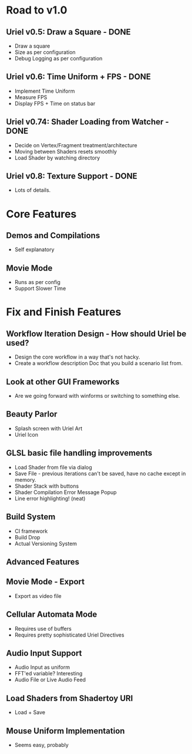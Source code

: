 # Road to v1.0

## Uriel v0.5: Draw a Square - DONE
* Draw a square
* Size as per configuration
* Debug Logging as per configuration

## Uriel v0.6: Time Uniform + FPS - DONE
* Implement Time Uniform 
* Measure FPS
* Display FPS + Time on status bar

## Uriel v0.74: Shader Loading from Watcher - DONE
* Decide on Vertex/Fragment treatment/architecture
* Moving between Shaders resets smoothly
* Load Shader by watching directory

## Uriel v0.8: Texture Support - DONE
* Lots of details.

# Core Features

## Demos and Compilations
* Self explanatory

## Movie Mode
* Runs as per config
* Support Slower Time

# Fix and Finish Features

## Workflow Iteration Design - How should Uriel be used?
* Design the core workflow in a way that's not hacky.
* Create a workflow description Doc that you build a scenario list from.

## Look at other GUI Frameworks
* Are we going forward with winforms or switching to something else.

## Beauty Parlor
* Splash screen with Uriel Art
* Uriel Icon

## GLSL basic file handling improvements 
* Load Shader from file via dialog
* Save File - previous iterations can't be saved, have no cache except in memory.
* Shader Stack with buttons
* Shader Compilation Error Message Popup 
* Line error highlighting! (neat) 

## Build System
* CI framework
* Build Drop
* Actual Versioning System

## Advanced Features

## Movie Mode - Export
* Export as video file

## Cellular Automata Mode
* Requires use of buffers
* Requires pretty sophisticated Uriel Directives

## Audio Input Support
* Audio Input as uniform
* FFT'ed variable? Interesting
* Audio File or Live Audio Feed

## Load Shaders from Shadertoy URI
* Load + Save

## Mouse Uniform Implementation
* Seems easy, probably
